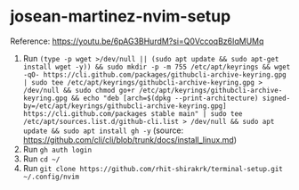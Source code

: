 # josean-martinez-nvim-setup

Reference: <https://youtu.be/6pAG3BHurdM?si=Q0VccoqBz6IqMUMq>

1. Run `(type -p wget >/dev/null || (sudo apt update && sudo apt-get install wget -y)) && sudo mkdir -p -m 755 /etc/apt/keyrings && wget -qO- https://cli.github.com/packages/githubcli-archive-keyring.gpg | sudo tee /etc/apt/keyrings/githubcli-archive-keyring.gpg > /dev/null && sudo chmod go+r /etc/apt/keyrings/githubcli-archive-keyring.gpg && echo "deb [arch=$(dpkg --print-architecture) signed-by=/etc/apt/keyrings/githubcli-archive-keyring.gpg] https://cli.github.com/packages stable main" | sudo tee /etc/apt/sources.list.d/github-cli.list > /dev/null && sudo apt update && sudo apt install gh -y` (source: https://github.com/cli/cli/blob/trunk/docs/install_linux.md)
2. Run `gh auth login`
3. Run `cd ~/`
4. Run `git clone https://github.com/rhit-shirakrk/terminal-setup.git ~/.config/nvim`
